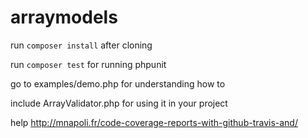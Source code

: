 # arraymodels

run `composer install` after cloning

run `composer test` for running phpunit

go to examples/demo.php for understanding how to

include ArrayValidator.php for using it in your project

help  http://mnapoli.fr/code-coverage-reports-with-github-travis-and/